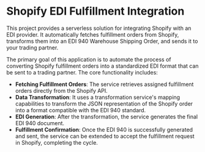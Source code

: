 # Shopify EDI Fulfillment Integration

This project provides a serverless solution for integrating Shopify with an EDI provider. It automatically fetches fulfillment orders from Shopify, transforms them into an EDI 940 Warehouse Shipping Order, and sends it to your trading partner.

The primary goal of this application is to automate the process of converting Shopify fulfillment orders into a standardized EDI format that can be sent to a trading partner. The core functionality includes:

- **Fetching Fulfillment Orders**: The service retrieves assigned fulfillment orders directly from the Shopify API.
- **Data Transformation**: It uses a transformation service's mapping capabilities to transform the JSON representation of the Shopify order into a format compatible with the EDI 940 standard.
- **EDI Generation**: After the transformation, the service generates the final EDI 940 document.
- **Fulfillment Confirmation**: Once the EDI 940 is successfully generated and sent, the service can be extended to accept the fulfillment request in Shopify, completing the cycle.